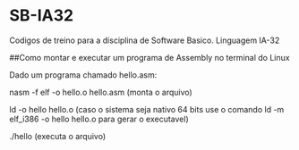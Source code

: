 # SB-IA32
Codigos de treino para a disciplina de Software Basico.
Linguagem IA-32

##Como montar e executar um programa de Assembly no terminal do Linux

Dado um programa chamado hello.asm:

nasm -f elf -o hello.o hello.asm (monta o arquivo)

ld -o hello hello.o (caso o sistema seja nativo 64 bits use o comando ld -m elf_i386 -o hello hello.o para gerar o executavel)

./hello (executa o arquivo)
